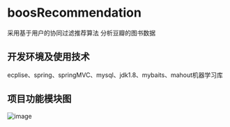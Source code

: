 # boosRecommendation
采用基于用户的协同过滤推荐算法
分析豆瓣的图书数据
## 开发环境及使用技术
ecplise、spring、springMVC、mysql、jdk1.8、mybaits、mahout机器学习库
## 项目功能模块图
![image](https://user-images.githubusercontent.com/62682816/140449332-0de05e24-c8f1-41c0-aff1-a929d2c3d023.png)

